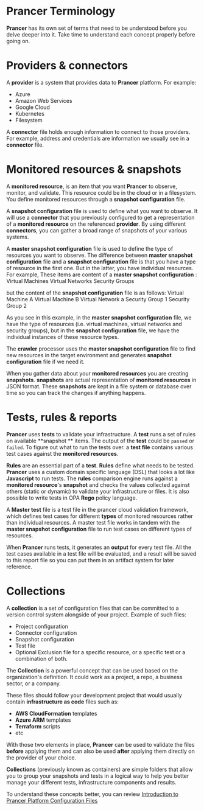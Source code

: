 # Prancer Terminology

**Prancer** has its own set of terms that need to be understood before you delve deeper into it. Take time to understand each concept properly before going on.

# Providers & connectors

A **provider** is a system that provides data to **Prancer** platform. For example:

- Azure
- Amazon Web Services
- Google Cloud
- Kubernetes
- Filesystem

A **connector** file holds enough information to connect to those providers. For example, address and credentials are information we usually see in a **connector** file. 

# Monitored resources & snapshots

A **monitored resource**, is an item that you want **Prancer** to observe, monitor, and validate. This resource could be in the cloud or in a filesystem. You define monitored resources through a **snapshot configuration** file.

A **snapshot configuration** file is used to define what you want to observe. It will use a **connector** that you previously configured to get a representation of a **monitored resource** on the referenced **provider**. By using different **connectors**, you can gather a broad range of snapshots of your various systems.

A **master snapshot configuration** file is used to define the type of resources you want to observe. The difference between **master snapshot configuration** file and a **snapshot configuration** file is that you have a type of resource in the first one. But in the latter, you have individual resources.
For example, These items are content of a **master snapshot configuration** :
Virtual Machines
Virtual Networks
Security Groups

but the content of the **snapshot configuration** file is as follows:
Virtual Machine A
Virtual Machine B
Virtual Network a
Security Group 1
Security Group 2

As you see in this example, in the **master snapshot configuration** file, we have the type of resources (i.e. virtual machines, virtual networks and security groups), but in the **snapshot configuration** file, we have the individual instances of these resource types.

The **crawler** processor uses the **master snapshot configuration** file to find new resources in the target environment and generates **snapshot configuration** file if we need it.

When you gather data about your **monitored resources** you are creating **snapshots**. **snapshots** are actual representation of **monitored resources** in JSON format. These **snapshots** are kept in a file system or database over time so you can track the changes if anything happens. 

# Tests, rules & reports

**Prancer** uses **tests** to validate your infrastructure. A **test** runs a set of rules on available **snapshot ** items. The output of the **test** could be `passed` or `failed`. To figure out what to run the tests over. a **test file** contains various test cases against the **monitored resources**.

**Rules** are an essential part of a **test**. **Rules** define what needs to be tested. **Prancer** uses a custom domain specific language (DSL) that looks a lot like **Javascript** to run tests. The **rules** comparison engine runs against a **monitored resource**'s **snapshot** and checks the values collected against others (static or dynamic) to validate your infrastructure or files. It is also possible to write tests in OPA **Rego** policy language.

A **Master test** file is a test file in the prancer cloud validation framework, which defines test cases for different **types** of monitored resources rather than individual resources. A master test file works in tandem with the **master snapshot configuration** file to run test cases on different types of resources.

When **Prancer** runs tests, it generates an **output** for every test file. All the test cases available in a test file will be evaluated, and a result will be saved to this report file so you can put them in an artifact system for later reference.

# Collections

A **collection** is a set of configuration files that can be committed to a version control system alongside of your project. Example of such files:

* Project configuration
* Connector configuration
* Snapshot configuration
* Test file
* Optional Exclusion file for a specific resource, or a specific test or a combination of both.

The **Collection** is a powerful concept that can be used based on the organization's definition. It could work as a project, a repo, a business sector, or a company.

These files should follow your development project that would usually contain **infrastructure as code** files such as:

* **AWS CloudFormation** templates
* **Azure ARM** templates
* **Terraform** scripts
* etc

With those two elements in place, **Prancer** can be used to validate the files **before** applying them and can also be used **after** applying them directly on the provider of your choice.

**Collections** (previously known as containers) are simple folders that allow you to group your snapshots and tests in a logical way to help you better manage your different tests, infrastructure components and results.

To understand these concepts better, you can review [Introduction to Prancer Platform Configuration Files](https://www.prancer.io/what-are-the-configuration-files-in-the-prancer-framework/)